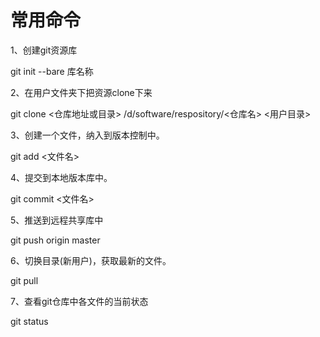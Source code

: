 # 常用命令
1、创建git资源库

git init --bare 库名称

2、在用户文件夹下把资源clone下来

git clone <仓库地址或目录> /d/software/respository/<仓库名> <用户目录>

3、创建一个文件，纳入到版本控制中。

git add <文件名>

4、提交到本地版本库中。

git commit <文件名>

5、推送到远程共享库中

git push origin master

6、切换目录(新用户)，获取最新的文件。

git pull

7、查看git仓库中各文件的当前状态

git status